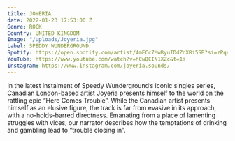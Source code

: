 ```yaml
---
title: JOYERIA
date: 2022-01-23 17:53:00 Z
Genre: ROCK
Country: UNITED KINGDOM
Image: "/uploads/Joyeria.jpg"
Label: SPEDDY WUNDERGROUND
Spotify: https://open.spotify.com/artist/4mECc7MwRyuIDdZdXRi5SB?si=zPqeCy3HT46HbXnWmhUIHQ
YouTube: https://www.youtube.com/watch?v=hCwQCIN1XZc&t=1s
Instagram: https://www.instagram.com/joyeria.sounds/
---
```


In the latest instalment of Speedy Wunderground’s iconic singles series, Canadian London-based artist Joyeria presents himself to the world on the rattling epic “Here Comes Trouble”. While the Canadian artist presents himself as an elusive figure, the track is far from evasive in its approach, with a no-holds-barred directness. Emanating from a place of lamenting struggles with vices, our narrator describes how the temptations of drinking and gambling lead to “trouble closing in”.